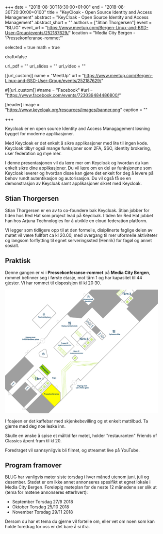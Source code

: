 +++
date = "2018-08-30T18:30:00+01:00"
end = "2018-08-30T20:30:00+0100"
title = "KeyCloak - Open Source Identity and Access Management"
abstract = "KeyCloak - Open Source Identity and Access Management"
abstract_short = ""
authors = ["Stian Thorgersen"]
event = "BLUG"
event_url = "https://www.meetup.com/Bergen-Linux-and-BSD-User-Group/events/252187629/"
location = "Media City Bergen - 'Pressekonferanse-rommet'"

selected = true
math = true

draft=false

url_pdf = ""
url_slides = ""
url_video = ""


[[url_custom]]
name = "MeetUp"
url = "https://www.meetup.com/Bergen-Linux-and-BSD-User-Group/events/252187629/"


#[[url_custom]]
#name = "Facebook"
#url = "https://www.facebook.com/events/723039484486800/"

[header]
image = "https://www.keycloak.org/resources/images/banner.png"
caption = ""

+++

Keycloak er en open source Identity and Access Managagement løsning bygget for moderne applikasjoner.

Med Keycloak er det enkelt å sikre applikasjoner med lite til ingen kode. Keycloak tilbyr også mange funksjoner som 2FA, SSO, identity brokering, user federation og mye mer.

I denne presentasjonen vil du lære mer om Keycloak og hvordan du kan enkelt sikre dine applikasjoner. Du vil lære om en del av funksjonene som Keycloak leverer og hvordan disse kan gjøre det enkelt for deg å levere på behov rundt autentikasjon og autorisasjon. Du vil også få se en demonstrasjon av Keycloak samt applikasjoner sikret med Keycloak.

## Stian Thorgersen

Stian Thorgersen er en av to co-foundere bak Keycloak. Stian jobber for tiden hos Red Hat som project lead på Keycloak. I tiden før Red Hat jobbet han hos Arjuna Technologies for å utvikle en cloud federation platform.


Vi legger som tidligere opp til at den formelle, disiplinerte faglige
delen av møtet vil være fullført ca kl 20.00, med overgang til mer
uformelle aktiviteter og langsom forflytting til egnet serveringssted
(Henrik) for fagøl og annet sosialt.


<!--
## Video

<div class="video"><iframe src="https://www.youtube.com/embed/jmj3zLXai-4" frameborder="0" allowfullscreen></iframe></div>
-->
## Praktisk
Denne gangen er vi i **Pressekonferanse-rommet** på **Media City Bergen**, rommet befinner seg i første etasje, mot tårn 1 og har kapasitet til 44 gjester. Vi har rommet til disposisjon til kl 20:30. 

!["Kart over MCB"](/img/mcb_kart.png "Map")

I foajeen er det kaffebar med skjenkebevilling og et enkelt mattilbud. Ta gjerne med deg noe leske inn.

Skulle en ønske å spise et måltid før møtet, holder "restauranten" Friends of Classics åpent fram til kl 20.

Foredraget vil sannsynligvis bli filmet, og streamet live på YouTube.

## Program framover

BLUG har vanligvis møter siste torsdag i hver måned utenom juni, juli
og desember. Stedet er om ikke annet annonseres spesifikt et egnet
lokale i Media City Bergen. Foreløpig møteplan for de neste 12
månedene ser slik ut (tema for møtene annonseres etterhvert):

* September Torsdag 27/9 2018
* Oktober Torsdag 25/10 2018
* November Torsdag 29/11 2018

Dersom du har et tema du gjerne vil fortelle om, eller vet om noen som kan holde foredrag for oss er det bare å si ifra.


<!-- test -->
